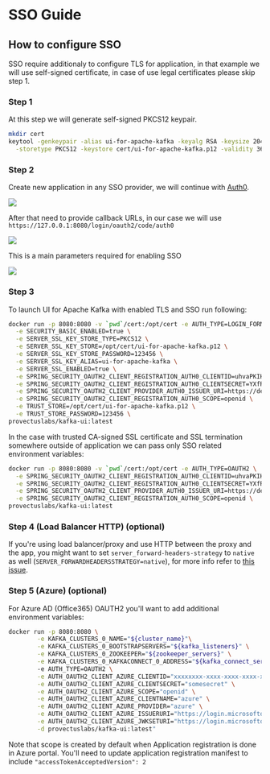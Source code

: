 # SSO Guide

## How to configure SSO

SSO require additionaly to configure TLS for application, in that example we will use self-signed certificate, in case of use legal certificates please skip step 1.

### Step 1

At this step we will generate self-signed PKCS12 keypair.

```bash
mkdir cert
keytool -genkeypair -alias ui-for-apache-kafka -keyalg RSA -keysize 2048 \
  -storetype PKCS12 -keystore cert/ui-for-apache-kafka.p12 -validity 3650
```

### Step 2

Create new application in any SSO provider, we will continue with [Auth0](https://auth0.com).

![](https://user-images.githubusercontent.com/1494347/172255269-94cb9e3a-042b-49bb-925e-a06344840662.png)

After that need to provide callback URLs, in our case we will use `https://127.0.0.1:8080/login/oauth2/code/auth0`

![](https://user-images.githubusercontent.com/1494347/172255294-86af29b9-642b-4fb5-9ba8-212185e3fdfc.png)

This is a main parameters required for enabling SSO

![](https://user-images.githubusercontent.com/1494347/172255315-4f12ac92-ca13-4206-ab68-48092e562092.png)

### Step 3

To launch UI for Apache Kafka with enabled TLS and SSO run following:

```bash
docker run -p 8080:8080 -v `pwd`/cert:/opt/cert -e AUTH_TYPE=LOGIN_FORM \
  -e SECURITY_BASIC_ENABLED=true \
  -e SERVER_SSL_KEY_STORE_TYPE=PKCS12 \
  -e SERVER_SSL_KEY_STORE=/opt/cert/ui-for-apache-kafka.p12 \
  -e SERVER_SSL_KEY_STORE_PASSWORD=123456 \
  -e SERVER_SSL_KEY_ALIAS=ui-for-apache-kafka \
  -e SERVER_SSL_ENABLED=true \
  -e SPRING_SECURITY_OAUTH2_CLIENT_REGISTRATION_AUTH0_CLIENTID=uhvaPKIHU4ZF8Ne4B6PGvF0hWW6OcUSB \
  -e SPRING_SECURITY_OAUTH2_CLIENT_REGISTRATION_AUTH0_CLIENTSECRET=YXfRjmodifiedTujnkVr7zuW9ECCAK4TcnCio-i \
  -e SPRING_SECURITY_OAUTH2_CLIENT_PROVIDER_AUTH0_ISSUER_URI=https://dev-a63ggcut.auth0.com/ \
  -e SPRING_SECURITY_OAUTH2_CLIENT_REGISTRATION_AUTH0_SCOPE=openid \
  -e TRUST_STORE=/opt/cert/ui-for-apache-kafka.p12 \
  -e TRUST_STORE_PASSWORD=123456 \
provectuslabs/kafka-ui:latest
```

In the case with trusted CA-signed SSL certificate and SSL termination somewhere outside of application we can pass only SSO related environment variables:

```bash
docker run -p 8080:8080 -v `pwd`/cert:/opt/cert -e AUTH_TYPE=OAUTH2 \
  -e SPRING_SECURITY_OAUTH2_CLIENT_REGISTRATION_AUTH0_CLIENTID=uhvaPKIHU4ZF8Ne4B6PGvF0hWW6OcUSB \
  -e SPRING_SECURITY_OAUTH2_CLIENT_REGISTRATION_AUTH0_CLIENTSECRET=YXfRjmodifiedTujnkVr7zuW9ECCAK4TcnCio-i \
  -e SPRING_SECURITY_OAUTH2_CLIENT_PROVIDER_AUTH0_ISSUER_URI=https://dev-a63ggcut.auth0.com/ \
  -e SPRING_SECURITY_OAUTH2_CLIENT_REGISTRATION_AUTH0_SCOPE=openid \
provectuslabs/kafka-ui:latest
```

### Step 4 (Load Balancer HTTP) (optional)

If you're using load balancer/proxy and use HTTP between the proxy and the app, you might want to set `server_forward-headers-strategy` to `native` as well (`SERVER_FORWARDHEADERSSTRATEGY=native`), for more info refer to [this issue](https://github.com/provectus/kafka-ui/issues/1017).

### Step 5 (Azure) (optional)

For Azure AD (Office365) OAUTH2 you'll want to add additional environment variables:

```bash
docker run -p 8080:8080 \
        -e KAFKA_CLUSTERS_0_NAME="${cluster_name}"\
        -e KAFKA_CLUSTERS_0_BOOTSTRAPSERVERS="${kafka_listeners}" \
        -e KAFKA_CLUSTERS_0_ZOOKEEPER="${zookeeper_servers}" \
        -e KAFKA_CLUSTERS_0_KAFKACONNECT_0_ADDRESS="${kafka_connect_servers}"
        -e AUTH_TYPE=OAUTH2 \
        -e AUTH_OAUTH2_CLIENT_AZURE_CLIENTID="xxxxxxxx-xxxx-xxxx-xxxx-xxxxxxxxxxxx" \
        -e AUTH_OAUTH2_CLIENT_AZURE_CLIENTSECRET="somesecret" \
        -e AUTH_OAUTH2_CLIENT_AZURE_SCOPE="openid" \
        -e AUTH_OAUTH2_CLIENT_AZURE_CLIENTNAME="azure" \
        -e AUTH_OAUTH2_CLIENT_AZURE_PROVIDER="azure" \
        -e AUTH_OAUTH2_CLIENT_AZURE_ISSUERURI="https://login.microsoftonline.com/{tenant_id}/v2.0" \
        -e AUTH_OAUTH2_CLIENT_AZURE_JWKSETURI="https://login.microsoftonline.com/{tenant_id}/discovery/v2.0/keys" \
        -d provectuslabs/kafka-ui:latest"
```

Note that scope is created by default when Application registration is done in Azure portal. You'll need to update application registration manifest to include `"accessTokenAcceptedVersion": 2`
